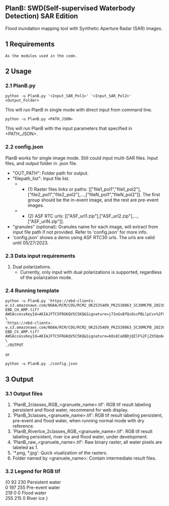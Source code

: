 ## PlanB: SWD(Self-supervised Waterbody Detection) SAR Edition
Flood inundation mapping tool with Synthetic Aperture Radar (SAR) images.

## 1 Requirements
```
As the modules used in the code.
```

## 2 Usage
### 2.1 PlanB.py
```
python -u PlanB.py '<Input_SAR_Pol1>' '<Input_SAR_Pol2>' <Output_Folder>
```
This will run PlanB in single mode with direct input from command line.
```
python -u PlanB.py <PATH_JSON>
```
This will run PlanB with the input parameters that specified in <PATH_JSON>.

### 2.2 config.json
PlanB works for single image mode. Still could input multi-SAR files. Input files, and output folder in .json file.
* "OUT_PATH": Folder path for output.
* "filepath_list": Input file list.
  * * (1) Raster files links or paths: [["file1_pol1","file1_pol2"],["file2_pol1","file2_pol2"],...,["fileN_pol1","fileN_pol2"]]. The first group should be the in-event image, and the rest are pre-event images.
  * * (2) ASF RTC urls: [["ASF_url1.zip"],["ASF_url2.zip"],...,["ASF_urlN.zip"]].
* "granules" (optional): Granules name for each image, will extract from input file path if not provided. Refer to 'config.json' for more info.
* 'config.json' shows a demo using ASF RTC30 urls. The urls are valid until 05/27/2023.

### 2.3 Data input requirements
1. Dual polarizations.
   * Currently, only input with dual polarizations is supported, regardless of the polarization mode.

### 2.4 Running template
```
python -u PlanB.py 'https://ebd-clients-w.s3.amazonaws.com/NOAA/RCM/COG/RCM2_OK2535409_PK2538063_SC30MCPB_20230503_124750UTC-EBD_CH_AMP.tif?AWSAccessKeyId=AKIAJFTC5FRGKQV5C5KQ&Signature=j73oGsBfQsOscPBLlpCvv%2FVk6W0%3D&Expires=1769538603' \
'https://ebd-clients-w.s3.amazonaws.com/NOAA/RCM/COG/RCM2_OK2535409_PK2538063_SC30MCPB_20230503_124750UTC-EBD_CV_AMP.tif?AWSAccessKeyId=AKIAJFTC5FRGKQV5C5KQ&Signature=b8s8CaOBDjQIlF%2FjZX5Qo6dLhc0%3D&Expires=1769538603' \
./OUTPUT
```
or
```
python -u PlanB.py ./config.json
```

## 3 Output
### 3.1 Output files
1. 'PlanB_2classes_RGB_<granuele_name>.tif': RGB tif result labeling persistent and flood water, recommend for web display.
2. 'PlanB_3classes_<granuele_name>.tif': RGB tif result labeling persistent, pre-event and flood water, when running normal mode with dry reference.
3. 'PlanB_RiverIce_2classes_RGB_<granuele_name>.tif': RGB tif result labeling persistent, river ice and flood water, under development.
4. 'PlanB_raw_<granuele_name>.tif': Raw binary raster, all water pixels are labeled as 1.
5. '*.png, *.jpg': Quick viualization of the rasters.
6. Folder named by <granuele_name>: Contain intermediate result files.

### 3.2 Legend for RGB tif
{0 92 230 Persistent water<br>
0 197 255 Pre-event water<br>
219 0 0 Flood water<br>
255 215 0 River ice
}